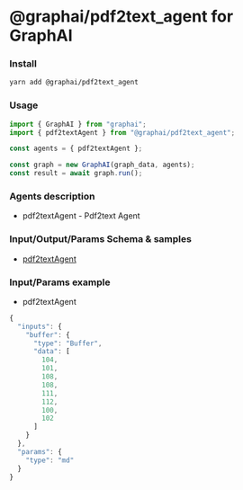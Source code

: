 
# @graphai/pdf2text_agent for GraphAI



### Install

```sh
yarn add @graphai/pdf2text_agent
```


### Usage

```typescript
import { GraphAI } from "graphai";
import { pdf2textAgent } from "@graphai/pdf2text_agent";

const agents = { pdf2textAgent };

const graph = new GraphAI(graph_data, agents);
const result = await graph.run();
```

### Agents description
- pdf2textAgent - Pdf2text Agent

### Input/Output/Params Schema & samples
 - [pdf2textAgent](https://github.com/receptron/graphai-agents/blob/main/docs/agentDocs/documents/pdf2textAgent.md)

### Input/Params example
 - pdf2textAgent



```typescript
{
  "inputs": {
    "buffer": {
      "type": "Buffer",
      "data": [
        104,
        101,
        108,
        108,
        111,
        112,
        100,
        102
      ]
    }
  },
  "params": {
    "type": "md"
  }
}
```










